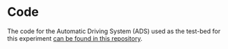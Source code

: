 # Code

The code for the Automatic Driving System (ADS) used as the test-bed for this experiment [can be found in this repository](https://github.com/mikecamara/donkeycar-with-adversarial-machine-learning-attacks).

